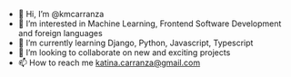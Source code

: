 - 👋 Hi, I’m @kmcarranza
- 👀 I’m interested in Machine Learning, Frontend Software Development and foreign languages
- 🌱 I’m currently learning Django, Python, Javascript, Typescript
- 💞️ I’m looking to collaborate on new and exciting projects
- 📫 How to reach me katina.carranza@gmail.com

<!---
kmcarranza/kmcarranza is a ✨ special ✨ repository because its `README.md` (this file) appears on your GitHub profile.
You can click the Preview link to take a look at your changes.
--->
